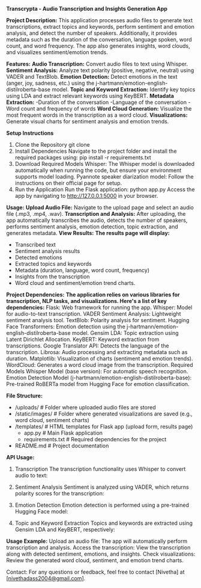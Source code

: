 **Transcrypta - Audio Transcription and Insights Generation App**

**Project Description:**
This application processes audio files to generate text transcriptions, extract topics and keywords, perform sentiment and emotion analysis, and detect the number of speakers. Additionally, it provides metadata such as the duration of the conversation, language spoken, word count, and word frequency. The app also generates insights, word clouds, and visualizes sentiment/emotion trends.

**Features:**
**Audio Transcription:** Convert audio files to text using Whisper.
**Sentiment Analysis:** Analyze text polarity (positive, negative, neutral) using VADER and TextBlob.
**Emotion Detection:** Detect emotions in the text (anger, joy, sadness, etc.) using the j-hartmann/emotion-english-distilroberta-base model.
**Topic and Keyword Extraction:** Identify key topics using LDA and extract relevant keywords using KeyBERT.
**Metadata Extraction:**
      -Duration of the conversation
      -Language of the conversation
      -Word count and frequency of words
**Word Cloud Generation:** Visualize the most frequent words in the transcription as a word cloud.
**Visualizations:** Generate visual charts for sentiment analysis and emotion trends.

**Setup Instructions**
1. Clone the Repository
git clone <repository-url>
2. Install Dependencies
Navigate to the project folder and install the required packages using:
pip install -r requirements.txt
3. Download Required Models
Whisper: The Whisper model is downloaded automatically when running the code, but ensure your environment supports model loading.
Pyannote speaker diarization model: Follow the instructions on their official page for setup.
4. Run the Application
Run the Flask application:
python app.py
Access the app by navigating to http://127.0.0.1:5000 in your browser.

**Usage:**
**Upload Audio File:**
Navigate to the upload page and select an audio file (.mp3, .mp4, .wav).
**Transcription and Analysis:**
After uploading, the app automatically transcribes the audio, detects the number of speakers, performs sentiment analysis, emotion detection, topic extraction, and generates metadata.
**View Results:**
**The results page will display:**
- Transcribed text
- Sentiment analysis results
- Detected emotions
- Extracted topics and keywords
- Metadata (duration, language, word count, frequency)
- Insights from the transcription
- Word cloud and sentiment/emotion trend charts.

**Project Dependencies:**
**The application relies on various libraries for transcription, NLP tasks, and visualizations. Here's a list of key dependencies:**
Flask: Web framework for running the app.
Whisper: Model for audio-to-text transcription.
VADER Sentiment Analysis: Lightweight sentiment analysis tool.
TextBlob: Polarity analysis for sentiment.
Hugging Face Transformers: Emotion detection using the j-hartmann/emotion-english-distilroberta-base model.
Gensim LDA: Topic extraction using Latent Dirichlet Allocation.
KeyBERT: Keyword extraction from transcriptions.
Google Translator API: Detects the language of the transcription.
Librosa: Audio processing and extracting metadata such as duration.
Matplotlib: Visualization of charts (sentiment and emotion trends).
WordCloud: Generates a word cloud image from the transcription.
Required Models
Whisper Model (base version): For automatic speech recognition.
Emotion Detection Model (j-hartmann/emotion-english-distilroberta-base): Pre-trained RoBERTa model from Hugging Face for emotion classification.

**File Structure:**
- /uploads/           # Folder where uploaded audio files are stored
- /static/images/     # Folder where generated visualizations are saved (e.g., word cloud, sentiment charts)
- /templates/         # HTML templates for Flask app (upload form, results page)
    - app.py              # Main Flask application
    - requirements.txt    # Required dependencies for the project
- README.md           # Project documentation

**API Usage:**
1. Transcription
The transcription functionality uses Whisper to convert audio to text:

2. Sentiment Analysis
Sentiment is analyzed using VADER, which returns polarity scores for the transcription:

3. Emotion Detection
Emotion detection is performed using a pre-trained Hugging Face model:

4. Topic and Keyword Extraction
Topics and keywords are extracted using Gensim LDA and KeyBERT, respectively:

**Usage Example:**
Upload an audio file: The app will automatically perform transcription and analysis.
Access the transcription: View the transcription along with detected sentiment, emotions, and insights.
Check visualizations: Review the generated word cloud, sentiment, and emotion trend charts.

Contact:
For any questions or feedback, feel free to contact [Nivetha] at [nivethadass2004@gmail.com].
